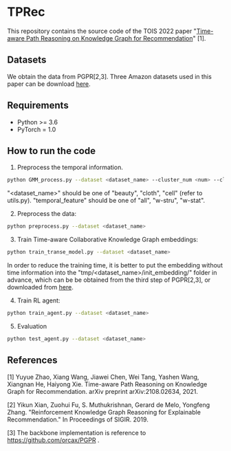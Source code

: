 # TPRec
This repository contains the source code of the TOIS 2022 paper "[Time-aware Path Reasoning on Knowledge Graph for Recommendation](https://arxiv.org/pdf/2108.02634.pdf)" [1].

## Datasets
We obtain the data from PGPR[2,3]. 
Three Amazon datasets used in this paper can be download [here](https://drive.google.com/drive/folders/1xtmfHeZ_LAW-RkYdu_6_HEDXCFzgi0nw?usp=share_link).

## Requirements
- Python >= 3.6
- PyTorch = 1.0

## How to run the code
1. Preprocess the temporal information.
```bash
python GMM_process.py --dataset <dataset_name> --cluster_num <num> --cluster_feature <temporal_feature>
```
"<dataset_name>" should be one of "beauty", "cloth", "cell" (refer to utils.py).
"temporal_feature" should be one of "all", "w-stru", "w-stat".


2. Preprocess the data:
```bash
python preprocess.py --dataset <dataset_name>
```


3. Train Time-aware Collaborative Knowledge Graph embeddings:
```bash
python train_transe_model.py --dataset <dataset_name>
```
In order to reduce the training time, it is better to put the embedding without time information into the "tmp/<dataset_name>/init_embedding/" folder in advance, which can be be obtained from the third step of PGPR[2,3], or downloaded from [here](https://drive.google.com/drive/folders/1xtmfHeZ_LAW-RkYdu_6_HEDXCFzgi0nw?usp=share_link).

4. Train RL agent:
```bash
python train_agent.py --dataset <dataset_name>
```

5. Evaluation
```bash
python test_agent.py --dataset <dataset_name>
```


## References
[1] Yuyue Zhao, Xiang Wang, Jiawei Chen, Wei Tang, Yashen Wang, Xiangnan He, Haiyong Xie. Time-aware Path Reasoning on Knowledge Graph for Recommendation. arXiv preprint arXiv:2108.02634, 2021.

[2] Yikun Xian, Zuohui Fu, S. Muthukrishnan, Gerard de Melo, Yongfeng Zhang. "Reinforcement Knowledge Graph Reasoning for Explainable Recommendation." In Proceedings of SIGIR. 2019.

[3] The backbone implementation is reference to https://github.com/orcax/PGPR .
